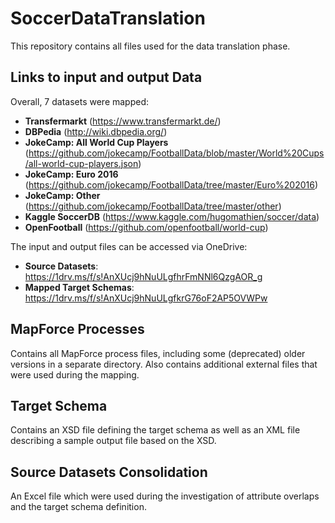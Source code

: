 # SoccerDataTranslation
This repository contains all files used for the data translation phase.

## Links to input and output Data
Overall, 7 datasets were mapped:
* **Transfermarkt** (https://www.transfermarkt.de/)
* **DBPedia** (http://wiki.dbpedia.org/)
* **JokeCamp: All World Cup Players** (https://github.com/jokecamp/FootballData/blob/master/World%20Cups/all-world-cup-players.json)
* **JokeCamp: Euro 2016** (https://github.com/jokecamp/FootballData/tree/master/Euro%202016)
* **JokeCamp: Other** (https://github.com/jokecamp/FootballData/tree/master/other)
* **Kaggle SoccerDB** (https://www.kaggle.com/hugomathien/soccer/data)
* **OpenFootball** (https://github.com/openfootball/world-cup)

The input and output files can be accessed via OneDrive:
* **Source Datasets**: https://1drv.ms/f/s!AnXUcj9hNuULgfhrFmNNl6QzgAOR_g
* **Mapped Target Schemas**: https://1drv.ms/f/s!AnXUcj9hNuULgfkrG76oF2AP5OVWPw

## MapForce Processes
Contains all MapForce process files, including some (deprecated) older versions in a separate directory. Also contains additional external files that were used during the mapping.

## Target Schema
Contains an XSD file defining the target schema as well as an XML file describing a sample output file based on the XSD.

## Source Datasets Consolidation
An Excel file which were used during the investigation of attribute overlaps and the target schema definition.
